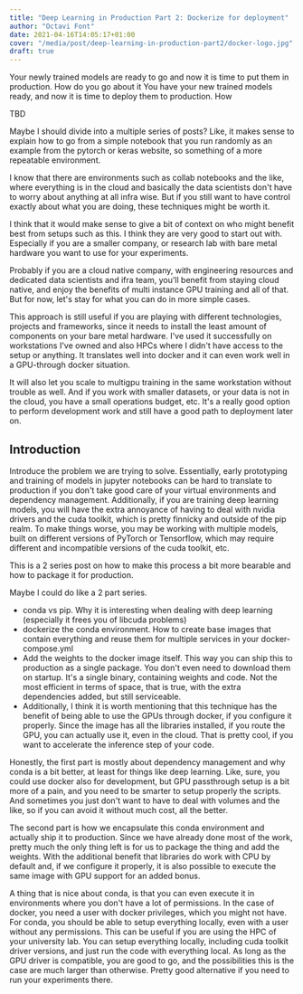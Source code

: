 ```yaml
---
title: "Deep Learning in Production Part 2: Dockerize for deployment"
author: "Octavi Font"
date: 2021-04-16T14:05:17+01:00
cover: "/media/post/deep-learning-in-production-part2/docker-logo.jpg"
draft: true
---
```


Your newly trained models are ready to go and now it is time to put them in production. How do you go about it
You have your new trained models ready, and now it is time to deploy them to production. How

<!--more-->

TBD

Maybe I should divide into a multiple series of posts? Like, it makes sense to explain how to go from a simple notebook that you run randomly as an example from the pytorch or keras website, so something of a more repeatable environment.

I know that there are environments such as collab notebooks and the like, where everything is in the cloud and basically the data scientists don't have to worry about anything at all infra wise. But if you still want to have control exactly about what you are doing, these techniques might be worth it.

I think that it would make sense to give a bit of context on who might benefit best from setups such as this. I think they are very good to start out with. Especially if you are a smaller company, or research lab with bare metal hardware you want to use for your experiments.

Probably if you are a cloud native company, with engineering resources and dedicated data scientists and ifra team, you'll benefit from staying cloud native, and enjoy the benefits of multi instance GPU training and all of that. But for now, let's stay for what you can do in more simple cases.

This approach is still useful if you are playing with different technologies, projects and frameworks, since it needs to install the least amount of components on your bare metal hardware. I've used it successfully on workstations I've owned and also HPCs where I didn't have access to the setup or anything. It translates well into docker and it can even work well in a GPU-through docker situation.

It will also let you scale to multigpu training in the same workstation without trouble as well. And if you work with smaller datasets, or your data is not in the cloud, you have a small operations budget, etc. It's a really good option to perform development work and still have a good path to deployment later on.

## Introduction
Introduce the problem we are trying to solve. Essentially, early prototyping and training of models in jupyter notebooks can be hard to translate to production if you don't take good care of your virtual environments and dependency management. Additionally, if you are training deep learning models, you will have the extra annoyance of having to deal with nvidia drivers and the cuda toolkit, which is pretty finnicky and outside of the pip realm. To make things worse, you may be working with multiple models, built on different versions of PyTorch or Tensorflow, which may require different and incompatible versions of the cuda toolkit, etc.

This is a 2 series post on how to make this process a bit more bearable and how to package it for production.

Maybe I could do like a 2 part series.

- conda vs pip. Why it is interesting when dealing with deep learning (especially it frees you of libcuda problems)
- dockerize the conda environment. How to create base images that contain everything and reuse them for multiple services in your docker-compose.yml
- Add the weights to the docker image itself. This way you can ship this to production as a single package. You don't even need to download them on startup. It's a single binary, containing weights and code. Not the most efficient in terms of space, that is true, with the extra dependencies added, but still serviceable.
- Additionally, I think it is worth mentioning that this technique has the benefit of being able to use the GPUs through docker, if you configure it properly. Since the image has all the libraries installed, if you route the GPU, you can actually use it, even in the cloud. That is pretty cool, if you want to accelerate the inference step of your code.

Honestly, the first part is mostly about dependency management and why conda is a bit better, at least for things like deep learning. Like, sure, you could use docker also for development, but GPU passthrough setup is a bit more of a pain, and you need to be smarter to setup properly the scripts. And sometimes you just don't want to have to deal with volumes and the like, so if you can avoid it without much cost, all the better.

The second part is how we encapsulate this conda environment and actually ship it to production. Since we have already done most of the work, pretty much the only thing left is for us to package the thing and add the weights. With the additional benefit that libraries do work with CPU by default and, if we configure it properly, it is also possible to execute the same image with GPU support for an added bonus.

A thing that is nice about conda, is that you can even execute it in environments where you don't have a lot of permissions. In the case of docker, you need a user with docker privileges, which you might not have. For conda, you should be able to setup everything locally, even with a user without any permissions. This can be useful if you are using the HPC of your university lab. You can setup everything locally, including cuda toolkit driver versions, and just run the code with everything local. As long as the GPU driver is compatible, you are good to go, and the possibilities this is the case are much larger than otherwise. Pretty good alternative if you need to run your experiments there.

